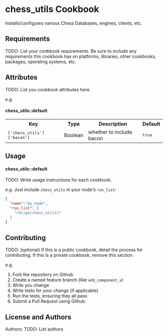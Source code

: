 chess_utils Cookbook
====================
Installs/configures various Chess Databases, engines, clients, etc.

Requirements
------------
TODO: List your cookbook requirements. Be sure to include any requirements this cookbook has on platforms, libraries, other cookbooks, packages, operating systems, etc.


Attributes
----------
TODO: List you cookbook attributes here.

e.g.
#### chess_utils::default
<table>
  <tr>
    <th>Key</th>
    <th>Type</th>
    <th>Description</th>
    <th>Default</th>
  </tr>
  <tr>
    <td><tt>['chess_utils']['bacon']</tt></td>
    <td>Boolean</td>
    <td>whether to include bacon</td>
    <td><tt>true</tt></td>
  </tr>
</table>

Usage
-----
#### chess_utils::default
TODO: Write usage instructions for each cookbook.

e.g.
Just include `chess_utils` in your node's `run_list`:

```json
{
  "name":"my_node",
  "run_list": [
    "recipe[chess_utils]"
  ]
}
```

Contributing
------------
TODO: (optional) If this is a public cookbook, detail the process for contributing. If this is a private cookbook, remove this section.

e.g.
1. Fork the repository on Github
2. Create a named feature branch (like `add_component_x`)
3. Write you change
4. Write tests for your change (if applicable)
5. Run the tests, ensuring they all pass
6. Submit a Pull Request using Github

License and Authors
-------------------
Authors: TODO: List authors

